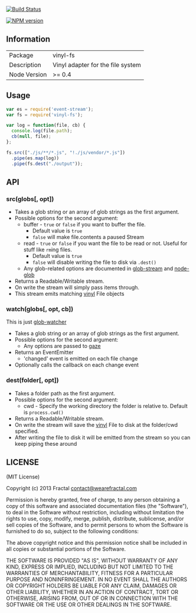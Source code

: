 [![Build Status](https://travis-ci.org/wearefractal/vinyl-fs.png?branch=master)](https://travis-ci.org/wearefractal/vinyl-fs)

[![NPM version](https://badge.fury.io/js/vinyl-fs.png)](http://badge.fury.io/js/vinyl-fs)

## Information

<table>
<tr> 
<td>Package</td><td>vinyl-fs</td>
</tr>
<tr>
<td>Description</td>
<td>Vinyl adapter for the file system</td>
</tr>
<tr>
<td>Node Version</td>
<td>>= 0.4</td>
</tr>
</table>

## Usage

```javascript
var es = require('event-stream');
var fs = require('vinyl-fs');

var log = function(file, cb) {
  console.log(file.path);
  cb(null, file);
};

fs.src(["./js/**/*.js", "!./js/vendor/*.js"])
  .pipe(es.map(log))
  .pipe(fs.dest("./output"));
```

## API

### src(globs[, opt])

- Takes a glob string or an array of glob strings as the first argument.
- Possible options for the second argument:
  - buffer - `true` or `false` if you want to buffer the file.
    - Default value is `true`
    - `false` will make file.contents a paused Stream
  - read - `true` or `false` if you want the file to be read or not. Useful for stuff like `rm`ing files.
    - Default value is `true`
    - `false` will disable writing the file to disk via `.dest()`
  - Any glob-related options are documented in [glob-stream] and [node-glob]
- Returns a Readable/Writable stream.
- On write the stream will simply pass items through.
- This stream emits matching [vinyl] File objects

### watch(globs[, opt, cb])

This is just [glob-watcher]

- Takes a glob string or an array of glob strings as the first argument.
- Possible options for the second argument:
  - Any options are passed to [gaze]
- Returns an EventEmitter
  - 'changed' event is emitted on each file change
- Optionally calls the callback on each change event

### dest(folder[, opt])

- Takes a folder path as the first argument.
- Possible options for the second argument:
  - cwd - Specify the working directory the folder is relative to. Default is `process.cwd()`
- Returns a Readable/Writable stream.
- On write the stream will save the [vinyl] File to disk at the folder/cwd specified.
- After writing the file to disk it will be emitted from the stream so you can keep piping these around

## LICENSE

(MIT License)

Copyright (c) 2013 Fractal <contact@wearefractal.com>

Permission is hereby granted, free of charge, to any person obtaining
a copy of this software and associated documentation files (the
"Software"), to deal in the Software without restriction, including
without limitation the rights to use, copy, modify, merge, publish,
distribute, sublicense, and/or sell copies of the Software, and to
permit persons to whom the Software is furnished to do so, subject to
the following conditions:

The above copyright notice and this permission notice shall be
included in all copies or substantial portions of the Software.

THE SOFTWARE IS PROVIDED "AS IS", WITHOUT WARRANTY OF ANY KIND,
EXPRESS OR IMPLIED, INCLUDING BUT NOT LIMITED TO THE WARRANTIES OF
MERCHANTABILITY, FITNESS FOR A PARTICULAR PURPOSE AND
NONINFRINGEMENT. IN NO EVENT SHALL THE AUTHORS OR COPYRIGHT HOLDERS BE
LIABLE FOR ANY CLAIM, DAMAGES OR OTHER LIABILITY, WHETHER IN AN ACTION
OF CONTRACT, TORT OR OTHERWISE, ARISING FROM, OUT OF OR IN CONNECTION
WITH THE SOFTWARE OR THE USE OR OTHER DEALINGS IN THE SOFTWARE.

[glob-stream]: https://github.com/wearefractal/glob-stream
[node-glob]: https://github.com/isaacs/node-glob
[gaze]: https://github.com/shama/gaze
[glob-watcher]: https://github.com/shama/gaze
[vinyl]: https://github.com/wearefractal/vinyl